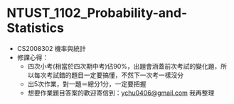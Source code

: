 # NTUST_1102_Probability-and-Statistics
- CS2008302 機率與統計 
- 修課心得：
  - 四次小考(相當於四次期中考)佔90%，出題會涵蓋前次考試的變化題，所以每次考試錯的題目一定要搞懂，不然下一次考一樣沒分
  - 出5次作業，對一題＝總分1分，一定要把握
  - 想要作業題目答案的歡迎寄信到：ychu0406@gmail.com 我再整理
